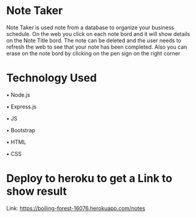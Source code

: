 # Note Taker


Note Taker is used note from a database to organize your business schedule. On the web you click on each  note bord  and it will show details on the Note Title bord. The note can be deleted and the user needs to refresh the web to see that your note has been completed. Also you can erase on the note bord by clicking on the pen sign on the right corner



# Technology Used 


•	Node.js

•	Express.js

•	JS

•	Bootstrap

•	HTML

•	CSS




# Deploy to heroku to get a Link to show result  
Link: https://boiling-forest-16076.herokuapp.com/notes 
